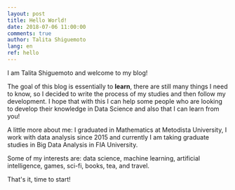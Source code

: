 ```yaml
---
layout: post
title: Hello World!
date: 2018-07-06 11:00:00
comments: true
author: Talita Shiguemoto
lang: en
ref: hello
---
```


I am Talita Shiguemoto and welcome to my blog!

The goal of this blog is essentially to **learn**, there are still many things I need to know, so I decided to write the process of my studies and then follow my development.
I hope that with this I can help some people who are looking to develop their knowledge in Data Science and also that I can learn from you!

A little more about me: I graduated in Mathematics at Metodista University, I work with data analysis since 2015 and currently I am taking graduate studies in Big Data Analysis in FIA University.

Some of my interests are: data science, machine learning, artificial intelligence, games, sci-fi, books, tea, and travel.

That's it, time to start!


